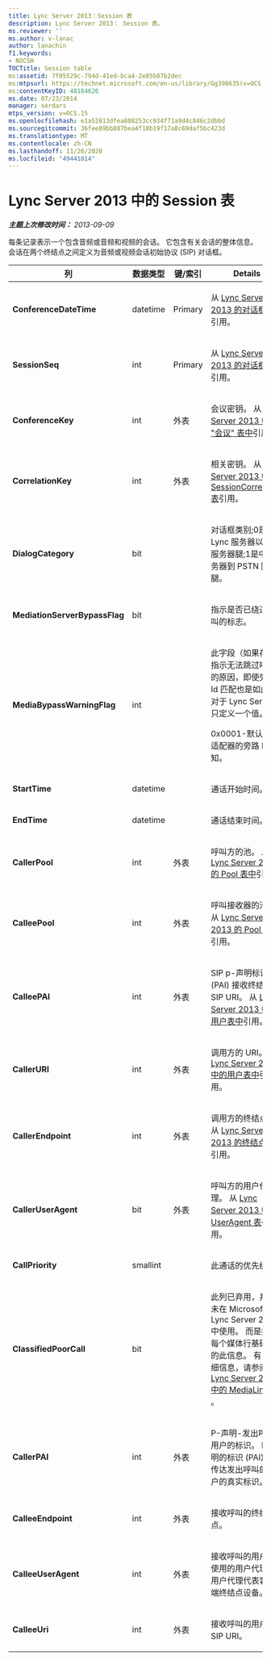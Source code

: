 ```yaml
---
title: Lync Server 2013：Session 表
description: Lync Server 2013： Session 表。
ms.reviewer: ''
ms.author: v-lanac
author: lanachin
f1.keywords:
- NOCSH
TOCTitle: Session table
ms:assetid: 7f05529c-794d-41ed-bca4-2e85b87b2dec
ms:mtpsurl: https://technet.microsoft.com/en-us/library/Gg398635(v=OCS.15)
ms:contentKeyID: 48184626
ms.date: 07/23/2014
manager: serdars
mtps_version: v=OCS.15
ms.openlocfilehash: e1a52813dfea808253cc934f71a9d4c846c2dbbd
ms.sourcegitcommit: 36fee89bb887bea4f18b19f17a8c69daf5bc423d
ms.translationtype: MT
ms.contentlocale: zh-CN
ms.lasthandoff: 11/26/2020
ms.locfileid: "49441814"
---
```

# <a name="session-table-in-lync-server-2013"></a>Lync Server 2013 中的 Session 表

<div data-xmlns="http://www.w3.org/1999/xhtml">

<div class="topic" data-xmlns="http://www.w3.org/1999/xhtml" data-msxsl="urn:schemas-microsoft-com:xslt" data-cs="https://msdn.microsoft.com/">

<div data-asp="https://msdn2.microsoft.com/asp">



</div>

<div id="mainSection">

<div id="mainBody">

<span> </span>

_**主题上次修改时间：** 2013-09-09_

每条记录表示一个包含音频或音频和视频的会话。 它包含有关会话的整体信息。 会话在两个终结点之间定义为音频或视频会话初始协议 (SIP) 对话框。


<table>
<colgroup>
<col style="width: 25%" />
<col style="width: 25%" />
<col style="width: 25%" />
<col style="width: 25%" />
</colgroup>
<thead>
<tr class="header">
<th><strong>列</strong></th>
<th><strong>数据类型</strong></th>
<th><strong>键/索引</strong></th>
<th><strong>Details</strong></th>
</tr>
</thead>
<tbody>
<tr class="odd">
<td><p><strong>ConferenceDateTime</strong></p></td>
<td><p>datetime</p></td>
<td><p>Primary</p></td>
<td><p>从 <a href="lync-server-2013-dialog-table.md">Lync Server 2013 的对话框表中</a>引用。</p></td>
</tr>
<tr class="even">
<td><p><strong>SessionSeq</strong></p></td>
<td><p>int</p></td>
<td><p>Primary</p></td>
<td><p>从 <a href="lync-server-2013-dialog-table.md">Lync Server 2013 的对话框表中</a>引用。</p></td>
</tr>
<tr class="odd">
<td><p><strong>ConferenceKey</strong></p></td>
<td><p>int</p></td>
<td><p>外表</p></td>
<td><p>会议密钥。 从 <a href="lync-server-2013-conference-table.md">Lync Server 2013 中的 "会议" 表中</a>引用。</p></td>
</tr>
<tr class="even">
<td><p><strong>CorrelationKey</strong></p></td>
<td><p>int</p></td>
<td><p>外表</p></td>
<td><p>相关密钥。 从 <a href="lync-server-2013-sessioncorrelation-table.md">Lync Server 2013 中的 SessionCorrelation 表</a>引用。</p></td>
</tr>
<tr class="odd">
<td><p><strong>DialogCategory</strong></p></td>
<td><p>bit</p></td>
<td><p> </p></td>
<td><p>对话框类别;0是 Lync 服务器以中介服务器腿;1是中介服务器到 PSTN 网关腿。</p></td>
</tr>
<tr class="even">
<td><p><strong>MediationServerBypassFlag</strong></p></td>
<td><p>bit</p></td>
<td></td>
<td><p>指示是否已绕过呼叫的标志。</p></td>
</tr>
<tr class="odd">
<td><p><strong>MediaBypassWarningFlag</strong></p></td>
<td><p>int</p></td>
<td></td>
<td><p>此字段（如果存在）指示无法跳过呼叫的原因，即使旁路 Id 匹配也是如此。 对于 Lync Server，只定义一个值。</p>
<p>0x0001-默认网络适配器的旁路 ID 未知。</p></td>
</tr>
<tr class="even">
<td><p><strong>StartTime</strong></p></td>
<td><p>datetime</p></td>
<td><p> </p></td>
<td><p>通话开始时间。</p></td>
</tr>
<tr class="odd">
<td><p><strong>EndTime</strong></p></td>
<td><p>datetime</p></td>
<td><p> </p></td>
<td><p>通话结束时间。</p></td>
</tr>
<tr class="even">
<td><p><strong>CallerPool</strong></p></td>
<td><p>int</p></td>
<td><p>外表</p></td>
<td><p>呼叫方的池。 从 <a href="lync-server-2013-pool-table.md">Lync Server 2013 的 Pool 表中</a>引用。</p></td>
</tr>
<tr class="odd">
<td><p><strong>CalleePool</strong></p></td>
<td><p>int</p></td>
<td><p>外表</p></td>
<td><p>呼叫接收器的池。 从 <a href="lync-server-2013-pool-table.md">Lync Server 2013 的 Pool 表中</a>引用。</p></td>
</tr>
<tr class="even">
<td><p><strong>CalleePAI</strong></p></td>
<td><p>int</p></td>
<td><p>外表</p></td>
<td><p>SIP p-声明标识 (PAI) 接收终结点的 SIP URI。 从 <a href="lync-server-2013-user-table.md">Lync Server 2013 中的用户表中</a>引用。</p></td>
</tr>
<tr class="odd">
<td><p><strong>CallerURI</strong></p></td>
<td><p>int</p></td>
<td><p>外表</p></td>
<td><p>调用方的 URI。 从 <a href="lync-server-2013-user-table.md">Lync Server 2013 中的用户表中</a>引用。</p></td>
</tr>
<tr class="even">
<td><p><strong>CallerEndpoint</strong></p></td>
<td><p>int</p></td>
<td><p>外表</p></td>
<td><p>调用方的终结点。 从 <a href="lync-server-2013-endpoint-table.md">Lync Server 2013 的终结点表中</a>引用。</p></td>
</tr>
<tr class="odd">
<td><p><strong>CallerUserAgent</strong></p></td>
<td><p>bit</p></td>
<td><p>外表</p></td>
<td><p>呼叫方的用户代理。 从 <a href="lync-server-2013-useragent-table.md">Lync Server 2013 中的 UserAgent 表</a>引用。</p></td>
</tr>
<tr class="even">
<td><p><strong>CallPriority</strong></p></td>
<td><p>smallint</p></td>
<td></td>
<td><p>此通话的优先级。</p></td>
</tr>
<tr class="odd">
<td><p><strong>ClassifiedPoorCall</strong></p></td>
<td><p>bit</p></td>
<td></td>
<td><p>此列已弃用，并且未在 Microsoft Lync Server 2013 中使用。 而是报告每个媒体行基础上的此信息。 有关详细信息，请参阅 <a href="lync-server-2013-medialine-table.md">Lync Server 2013 中的 MediaLine 表</a> 。</p></td>
</tr>
<tr class="even">
<td><p><strong>CallerPAI</strong></p></td>
<td><p>int</p></td>
<td><p>外表</p></td>
<td><p>P-声明-发出呼叫的用户的标识。 P 声明的标识 (PAI) 用于传达发出呼叫的用户的真实标识。</p></td>
</tr>
<tr class="odd">
<td><p><strong>CalleeEndpoint</strong></p></td>
<td><p>int</p></td>
<td><p>外表</p></td>
<td><p>接收呼叫的终结点。</p></td>
</tr>
<tr class="even">
<td><p><strong>CalleeUserAgent</strong></p></td>
<td><p>int</p></td>
<td><p>外表</p></td>
<td><p>接收呼叫的用户所使用的用户代理。 用户代理代表客户端终结点设备。</p></td>
</tr>
<tr class="odd">
<td><p><strong>CalleeUri</strong></p></td>
<td><p>int</p></td>
<td><p>外表</p></td>
<td><p>接收呼叫的用户的 SIP URI。</p></td>
</tr>
</tbody>
</table>


</div>

<span> </span>

</div>

</div>

</div>

